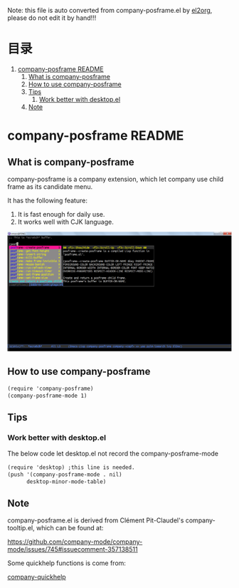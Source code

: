 Note: this file is auto converted from company-posframe.el by [el2org](https://github.com/tumashu/el2org), please do not edit it by hand!!!


# &#30446;&#24405;

1.  [company-posframe README](#orgd5c8bdb)
    1.  [What is company-posframe](#org05cffac)
    2.  [How to use company-posframe](#org001c596)
    3.  [Tips](#org77c9718)
        1.  [Work better with desktop.el](#org420692d)
    4.  [Note](#org56fb8d3)


<a id="orgd5c8bdb"></a>

# company-posframe README


<a id="org05cffac"></a>

## What is company-posframe

company-posframe is a company extension, which let company use
child frame as its candidate menu.

It has the following feature:

1.  It is fast enough for daily use.
2.  It works well with CJK language.

![img](./snapshots/company-posframe.png)


<a id="org001c596"></a>

## How to use company-posframe

    (require 'company-posframe)
    (company-posframe-mode 1)


<a id="org77c9718"></a>

## Tips


<a id="org420692d"></a>

### Work better with desktop.el

The below code let desktop.el not record the company-posframe-mode

    (require 'desktop) ;this line is needed.
    (push '(company-posframe-mode . nil)
          desktop-minor-mode-table)


<a id="org56fb8d3"></a>

## Note

company-posframe.el is derived from Clément Pit-Claudel's
company-tooltip.el, which can be found at:

<https://github.com/company-mode/company-mode/issues/745#issuecomment-357138511>

Some quickhelp functions is come from:

[company-quickhelp](https://github.com/company-mode/company-quickhelp)

